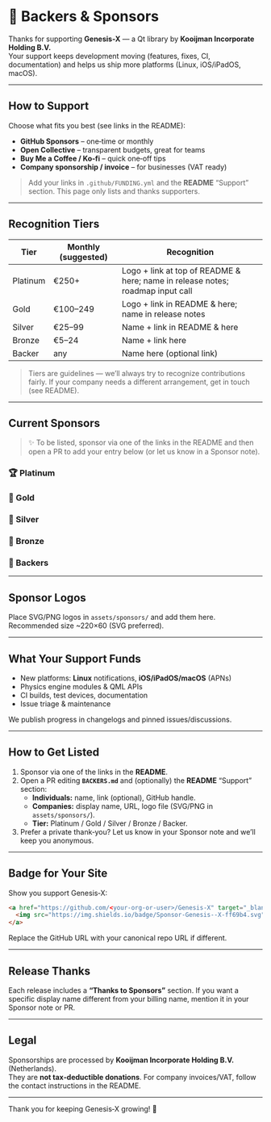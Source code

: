 <!-- SPDX-License-Identifier: (LicenseRef-KooijmanInc-Commercial OR GPL-3.0-only) -->
<!-- Copyright (c) 2025 Kooijman Incorporate Holding B.V. -->

# 💖 Backers & Sponsors

Thanks for supporting **Genesis-X** — a Qt library by **Kooijman Incorporate Holding B.V.**  
Your support keeps development moving (features, fixes, CI, documentation) and helps us ship more platforms (Linux, iOS/iPadOS, macOS).

---

## How to Support

Choose what fits you best (see links in the README):

- **GitHub Sponsors** – one‑time or monthly
- **Open Collective** – transparent budgets, great for teams
- **Buy Me a Coffee / Ko‑fi** – quick one‑off tips
- **Company sponsorship / invoice** – for businesses (VAT ready)

> Add your links in `.github/FUNDING.yml` and the **README** “Support” section. This page only lists and thanks supporters.

---

## Recognition Tiers

| Tier     | Monthly (suggested) | Recognition |
|----------|----------------------|-------------|
| Platinum | €250+                | Logo + link at top of README & here; name in release notes; roadmap input call |
| Gold     | €100–249             | Logo + link in README & here; name in release notes |
| Silver   | €25–99               | Name + link in README & here |
| Bronze   | €5–24                | Name + link here |
| Backer   | any                  | Name here (optional link) |

> Tiers are guidelines — we’ll always try to recognize contributions fairly. If your company needs a different arrangement, get in touch (see README).

---

## Current Sponsors

> ✨ To be listed, sponsor via one of the links in the README and then open a PR to add your entry below (or let us know in a Sponsor note).

### 🏆 Platinum
<!-- Add entries like: -->
<!-- [Company Name](https://example.com) — logo below -->

### 🥇 Gold
<!-- [Example Co](https://example.com) -->

### 🥈 Silver
<!-- [Jane Dev](https://janedev.dev) -->

### 🥉 Bronze
<!-- [Cool Startup](https://cool.dev) -->

### 🙌 Backers
<!-- @github-user • Your Name (optional link) -->

---

## Sponsor Logos

Place SVG/PNG logos in `assets/sponsors/` and add them here. Recommended size ~220×60 (SVG preferred).

<p align="left">
  <!-- Example:
  <a href="https://example.com" target="_blank" rel="noopener">
    <img src="assets/sponsors/example.svg" alt="Example Co" height="60">
  </a>
  -->
</p>

---

## What Your Support Funds

- New platforms: **Linux** notifications, **iOS/iPadOS/macOS** (APNs)  
- Physics engine modules & QML APIs
- CI builds, test devices, documentation
- Issue triage & maintenance

We publish progress in changelogs and pinned issues/discussions.

---

## How to Get Listed

1. Sponsor via one of the links in the **README**.  
2. Open a PR editing **`BACKERS.md`** and (optionally) the **README** “Support” section:
   - **Individuals:** name, link (optional), GitHub handle.
   - **Companies:** display name, URL, logo file (SVG/PNG in `assets/sponsors/`).
   - **Tier:** Platinum / Gold / Silver / Bronze / Backer.
3. Prefer a private thank‑you? Let us know in your Sponsor note and we’ll keep you anonymous.

---

## Badge for Your Site

Show you support Genesis‑X:

```html
<a href="https://github.com/<your-org-or-user>/Genesis-X" target="_blank" rel="noopener">
  <img src="https://img.shields.io/badge/Sponsor-Genesis--X-ff69b4.svg" alt="Sponsor Genesis-X">
</a>
```

Replace the GitHub URL with your canonical repo URL if different.

---

## Release Thanks

Each release includes a **“Thanks to Sponsors”** section. If you want a specific display name different from your billing name, mention it in your Sponsor note or PR.

---

## Legal

Sponsorships are processed by **Kooijman Incorporate Holding B.V.** (Netherlands).  
They are **not tax‑deductible donations**. For company invoices/VAT, follow the contact instructions in the README.

---

Thank you for keeping Genesis‑X growing! 💚

